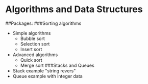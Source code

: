 # Algorithms and Data Structures
##Packages:
###Sorting algorithms
* Simple algorithms
    * Bubble sort
    * Selection sort
    * Insert sort
* Advanced algorithms
    * Quick sort
    * Merge sort
###Stacks and Queues
* Stack example "string revers"
* Queue example with integer data